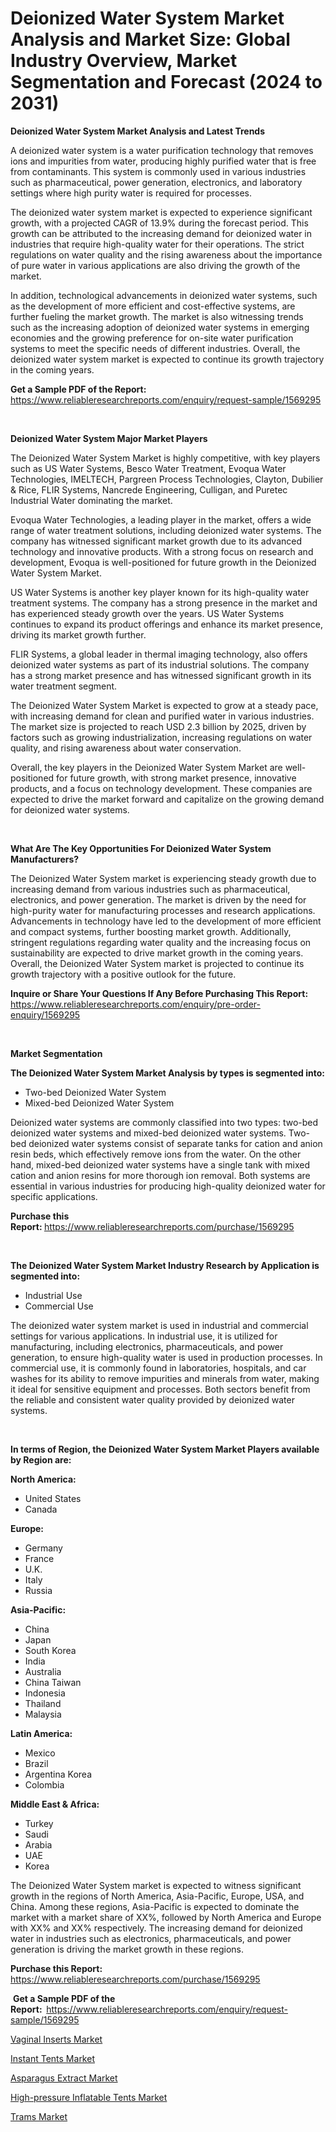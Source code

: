 <p><h1>Deionized Water System Market Analysis and Market Size: Global Industry Overview, Market Segmentation and Forecast (2024 to 2031)</h1></p><p><strong>Deionized Water System Market Analysis and Latest Trends</strong></p>
<p><p>A deionized water system is a water purification technology that removes ions and impurities from water, producing highly purified water that is free from contaminants. This system is commonly used in various industries such as pharmaceutical, power generation, electronics, and laboratory settings where high purity water is required for processes.</p><p>The deionized water system market is expected to experience significant growth, with a projected CAGR of 13.9% during the forecast period. This growth can be attributed to the increasing demand for deionized water in industries that require high-quality water for their operations. The strict regulations on water quality and the rising awareness about the importance of pure water in various applications are also driving the growth of the market.</p><p>In addition, technological advancements in deionized water systems, such as the development of more efficient and cost-effective systems, are further fueling the market growth. The market is also witnessing trends such as the increasing adoption of deionized water systems in emerging economies and the growing preference for on-site water purification systems to meet the specific needs of different industries. Overall, the deionized water system market is expected to continue its growth trajectory in the coming years.</p></p>
<p><strong>Get a Sample PDF of the Report:&nbsp;</strong> <a href="https://www.reliableresearchreports.com/enquiry/request-sample/1569295">https://www.reliableresearchreports.com/enquiry/request-sample/1569295</a></p>
<p>&nbsp;</p>
<p><strong>Deionized Water System Major Market Players</strong></p>
<p><p>The Deionized Water System Market is highly competitive, with key players such as US Water Systems, Besco Water Treatment, Evoqua Water Technologies, IMELTECH, Pargreen Process Technologies, Clayton, Dubilier & Rice, FLIR Systems, Nancrede Engineering, Culligan, and Puretec Industrial Water dominating the market.</p><p>Evoqua Water Technologies, a leading player in the market, offers a wide range of water treatment solutions, including deionized water systems. The company has witnessed significant market growth due to its advanced technology and innovative products. With a strong focus on research and development, Evoqua is well-positioned for future growth in the Deionized Water System Market.</p><p>US Water Systems is another key player known for its high-quality water treatment systems. The company has a strong presence in the market and has experienced steady growth over the years. US Water Systems continues to expand its product offerings and enhance its market presence, driving its market growth further.</p><p>FLIR Systems, a global leader in thermal imaging technology, also offers deionized water systems as part of its industrial solutions. The company has a strong market presence and has witnessed significant growth in its water treatment segment.</p><p>The Deionized Water System Market is expected to grow at a steady pace, with increasing demand for clean and purified water in various industries. The market size is projected to reach USD 2.3 billion by 2025, driven by factors such as growing industrialization, increasing regulations on water quality, and rising awareness about water conservation.</p><p>Overall, the key players in the Deionized Water System Market are well-positioned for future growth, with strong market presence, innovative products, and a focus on technology development. These companies are expected to drive the market forward and capitalize on the growing demand for deionized water systems.</p></p>
<p>&nbsp;</p>
<p><strong>What Are The Key Opportunities For Deionized Water System Manufacturers?</strong></p>
<p><p>The Deionized Water System market is experiencing steady growth due to increasing demand from various industries such as pharmaceutical, electronics, and power generation. The market is driven by the need for high-purity water for manufacturing processes and research applications. Advancements in technology have led to the development of more efficient and compact systems, further boosting market growth. Additionally, stringent regulations regarding water quality and the increasing focus on sustainability are expected to drive market growth in the coming years. Overall, the Deionized Water System market is projected to continue its growth trajectory with a positive outlook for the future.</p></p>
<p><strong>Inquire or Share Your Questions If Any Before Purchasing This Report:</strong> <a href="https://www.reliableresearchreports.com/enquiry/pre-order-enquiry/1569295">https://www.reliableresearchreports.com/enquiry/pre-order-enquiry/1569295</a></p>
<p>&nbsp;</p>
<p><strong>Market Segmentation</strong></p>
<p><strong>The Deionized Water System Market Analysis by types is segmented into:</strong></p>
<p><ul><li>Two-bed Deionized Water System</li><li>Mixed-bed Deionized Water System</li></ul></p>
<p><p>Deionized water systems are commonly classified into two types: two-bed deionized water systems and mixed-bed deionized water systems. Two-bed deionized water systems consist of separate tanks for cation and anion resin beds, which effectively remove ions from the water. On the other hand, mixed-bed deionized water systems have a single tank with mixed cation and anion resins for more thorough ion removal. Both systems are essential in various industries for producing high-quality deionized water for specific applications.</p></p>
<p><strong>Purchase this Report:&nbsp;</strong><a href="https://www.reliableresearchreports.com/purchase/1569295">https://www.reliableresearchreports.com/purchase/1569295</a></p>
<p>&nbsp;</p>
<p><strong>The Deionized Water System Market Industry Research by Application is segmented into:</strong></p>
<p><ul><li>Industrial Use</li><li>Commercial Use</li></ul></p>
<p><p>The deionized water system market is used in industrial and commercial settings for various applications. In industrial use, it is utilized for manufacturing, including electronics, pharmaceuticals, and power generation, to ensure high-quality water is used in production processes. In commercial use, it is commonly found in laboratories, hospitals, and car washes for its ability to remove impurities and minerals from water, making it ideal for sensitive equipment and processes. Both sectors benefit from the reliable and consistent water quality provided by deionized water systems.</p></p>
<p>&nbsp;</p>
<p><strong>In terms of Region, the Deionized Water System Market Players available by Region are:</strong></p>
<p>
    <p> <strong> North America: </strong>
        <ul>
            <li>United States</li>
            <li>Canada</li>
        </ul>
        </p> 
    <p> <strong> Europe: </strong>
        <ul>
            <li>Germany</li>
            <li>France</li>
            <li>U.K.</li>
            <li>Italy</li>
            <li>Russia</li>
        </ul>
        </p> 
    <p> <strong> Asia-Pacific: </strong>
        <ul>
            <li>China</li>
            <li>Japan</li>
            <li>South Korea</li>
            <li>India</li>
            <li>Australia</li>
            <li>China Taiwan</li>
            <li>Indonesia</li>
            <li>Thailand</li>
            <li>Malaysia</li>
        </ul>
        </p> 
    <p> <strong> Latin America: </strong>
        <ul>
            <li>Mexico</li>
            <li>Brazil</li>
            <li>Argentina Korea</li>
            <li>Colombia</li>
        </ul>
        </p> 
    <p> <strong> Middle East & Africa: </strong>
        <ul>
            <li>Turkey</li>
            <li>Saudi</li>
            <li>Arabia</li>
            <li>UAE</li>
            <li>Korea</li>
        </ul>
    </p>
    </p>
<p><p>The Deionized Water System market is expected to witness significant growth in the regions of North America, Asia-Pacific, Europe, USA, and China. Among these regions, Asia-Pacific is expected to dominate the market with a market share of XX%, followed by North America and Europe with XX% and XX% respectively. The increasing demand for deionized water in industries such as electronics, pharmaceuticals, and power generation is driving the market growth in these regions.</p></p>
<p><strong>Purchase this Report: </strong><a href="https://www.reliableresearchreports.com/purchase/1569295">https://www.reliableresearchreports.com/purchase/1569295</a></p>
<p>&nbsp;<strong>Get a Sample PDF of the Report:&nbsp;&nbsp;</strong><a href="https://www.reliableresearchreports.com/enquiry/request-sample/1569295">https://www.reliableresearchreports.com/enquiry/request-sample/1569295</a></p>
<p><strong></strong></p>
<p><p><a href="https://github.com/rahu1506/Market-Research-Report-List-3/blob/main/vaginal-inserts-market.md">Vaginal Inserts Market</a></p><p><a href="https://issuu.com/reportprime-2/docs/instant-tents-market-size-2030.pptx">Instant Tents Market</a></p><p><a href="https://github.com/juniordelafrance/Market-Research-Report-List-2/blob/main/asparagus-extract-market.md">Asparagus Extract Market</a></p><p><a href="https://issuu.com/reportprime-2/docs/high-pressure-inflatable-tents-market-size-2030.pp">High-pressure Inflatable Tents Market</a></p><p><a href="https://github.com/FassouRP/Market-Research-Report-List-3/blob/main/trams-market.md">Trams Market</a></p></p>